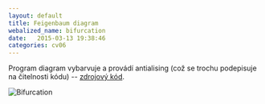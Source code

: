 ```yaml
---
layout: default
title: Feigenbaum diagram
webalized_name: bifurcation
date:   2015-03-13 19:38:46
categories: cv06
---
```


Program diagram vybarvuje a provádí antialising (což se trochu podepisuje na čitelnosti kódu) -- [zdrojový kód](https://www.github.com/OndrejSlamecka/iv122/blob/gh-pages/assets/fractals/bifurcation.py).

![Bifurcation]({{site.baseurl}}/assets/chaos/bifurcation.png)
